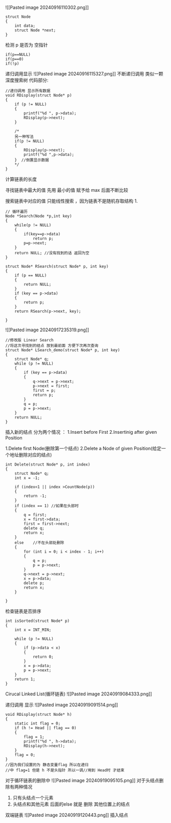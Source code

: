 
![[Pasted image 20240916110302.png]]


```
struct Node
{
	int data;
	struct Node *next;
}
```

检测 p 是否为 空指针
```
if(p==NULL)
if(p==0)
if(!p)
```



递归调用显示
![[Pasted image 20240916115327.png]]
不断递归调用 类似一颗深度搜索树
代码部分:
```
//递归调用 显示所有数据
void RDisplay(struct Node* p)
{
	if (p != NULL)
	{
		printf("%d ", p->data);
		RDisplay(p->next);
	}

	/*
	另一种写法
	if(p != NULL)
	{
		RDisplay(p->next);
		printf("%d ",p->data);
	}  //倒置显示数据
	*/
}
```


计算链表的长度


寻找链表中最大的值
先用 最小的值 赋予给 max 后面不断比较

搜索链表中对应的值
只能线性搜索 ，因为链表不是随机存取结构
1.
```
// 循环遍历
Node *Search(Node *p,int key)
{
	while(p != NULL)
	{
		if(key==p->data)
			return p;
		p=p->next;
	}
	return NULL; //没有找到的话 返回为空
}

struct Node* RSearch(struct Node* p, int key)
{
	if (p == NULL)
	{
		return NULL;
	}
	if (key == p->data)
	{
		return p;
	}
	return RSearch(p->next, key);
	
}

```

![[Pasted image 20240917235319.png]]

```
//修改版 Linear Search
//将这次寻找到的结点 放到最前面 方便下次再次查询
struct Node* LSearch_demo(struct Node* p, int key)
{
	struct Node* q;
	while (p != NULL)
	{
		if (key == p->data)
		{
			q->next = p->next;
			p->next = first;
			first = p;
			return p;
		}
		q = p;
		p = p->next;
	}
	return NULL;
}
```

插入新的结点
分为两个情况 ： 1.Insert before First
				2.Insertinig after given Position


1.Delete first Node(删除第一个结点)
2.Delete a Node of given Position(给定一个地址删除对应的结点)
```
int Delete(struct Node* p, int index)
{
	struct Node* q;
	int x = -1;

	if (index<1 || index >CountNode(p))
	{
		return -1;
	}
	if (index == 1) //如果在头部时
	{
		q = first;
		x = first->data;
		first = first->next;
		delete q;
		return x;
	}
	else    //不在头部处删除
	{
		for (int i = 0; i < index - 1; i++)
		{
			q = p;
			p = p->next;
		}
		q->next = p->next;
		x = p->data;
		delete p;
		return x;
	}

}
```

检查链表是否排序
```
int isSorted(struct Node* p)
{
	int x = INT_MIN;

	while (p != NULL)
	{
		if (p->data < x)
		{
			return 0;
		}
		x = p->data;
		p = p->next;
	}
	return 1;
}
```

Cirucal Linked List(循环链表)
![[Pasted image 20240919084333.png]]


递归调用 显示
![[Pasted image 20240919091514.png]]
```
void RDisplay(struct Node* h)
{
	static int flag = 0;
	if (h != Head || flag == 0)
	{
		flag = 1;
		printf("%d ", h->data);
		RDisplay(h->next);
	}
	flag = 0;
}
//因为我们设置的为 静态变量flag 所以在递归
//中 flag=1 但是 h 不是头指针 所以一调//用到 Head时 才结束
```


对于循环链表的删除中
![[Pasted image 20240919095105.png]]
对于头结点删除有两种情况
1. 只有头结点一个元素
2. 头结点和其他元素
后面的else 就是 删除 其他位置上的结点


双端链表
![[Pasted image 20240919120443.png]]
插入结点